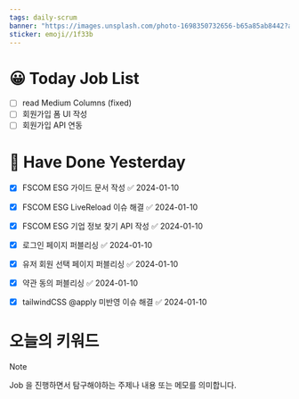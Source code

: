 ```yaml
---
tags: daily-scrum
banner: "https://images.unsplash.com/photo-1698350732656-b65a85ab8442?auto=format&fit=crop&q=80&w=2837&ixlib=rb-4.0.3&ixid=M3wxMjA3fDB8MHxwaG90by1wYWdlfHx8fGVufDB8fHx8fA%3D%3D"
sticker: emoji//1f33b
---
```

#  😀 Today Job List
- [ ] read Medium Columns (fixed)
- [ ] 회원가입 폼 UI 작성
- [ ] 회원가입 API 연동

# 🙂 Have Done Yesterday
- [x] FSCOM ESG 가이드 문서 작성 ✅ 2024-01-10
- [x] FSCOM ESG LiveReload 이슈 해결 ✅ 2024-01-10
- [x] FSCOM ESG 기업 정보 찾기 API 작성 ✅ 2024-01-10
- [x] 로그인 페이지 퍼블리싱 ✅ 2024-01-10
- [x] 유저 회원 선택 페이지 퍼블리싱 ✅ 2024-01-10
- [x] 약관 동의 퍼블리싱 ✅ 2024-01-10
- [x] tailwindCSS @apply 미반영 이슈 해결 ✅ 2024-01-10



# 오늘의 키워드

> [!NOTE]
> Job 을 진행하면서 탐구해야하는 주제나 내용 또는 메모를 의미합니다.

